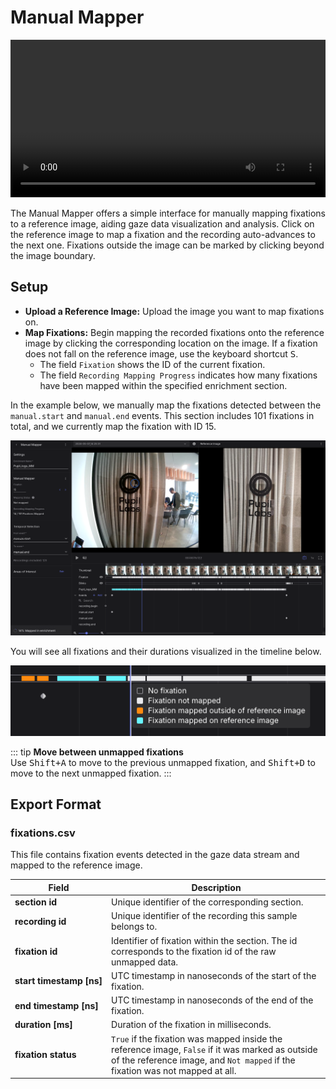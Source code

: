 # Manual Mapper

<video width="100%" controls>
  <source src="./manualmapper_header.mp4" type="video/mp4">
</video>

The Manual Mapper offers a simple interface for manually mapping fixations to a reference image, aiding gaze data visualization and analysis. Click on the reference image to map a fixation and the recording auto-advances to the next one. Fixations outside the image can be marked by clicking beyond the image boundary.

## Setup

- **Upload a Reference Image:** Upload the image you want to map fixations on. 
- **Map Fixations:** Begin mapping the recorded fixations onto the reference image by clicking the corresponding location on the image. If a fixation does not fall on the reference image, use the keyboard shortcut <kbd>S</kbd>.
    - The field `Fixation` shows the ID of the current fixation.
    - The field `Recording Mapping Progress` indicates how many fixations have been mapped within the specified enrichment section.

In the example below, we manually map the fixations detected between the `manual.start` and `manual.end` events. This section includes 101 fixations in total, and we currently map the fixation with ID 15.

![Manual Mapper image one](./image_1_mapper.png)

You will see all fixations and their durations visualized in the timeline below.

![Manual Mapper image two](./image_2_mapper.png)

::: tip
**Move between unmapped fixations**<br>
Use <kbd>Shift+A</kbd> to move to the previous unmapped fixation, and <kbd>Shift+D</kbd> to move to the next unmapped fixation. 
:::

## Export Format

### fixations.csv
This file contains fixation events detected in the gaze data stream and mapped to the reference image.

| Field                            | Description                                                                                                                                                    |
| -------------------------------- | -------------------------------------------------------------------------------------------------------------------------------------------------------------- |
| **section id**                   | Unique identifier of the corresponding section.                                                                                                                |
| **recording id**                 | Unique identifier of the recording this sample belongs to.                                                                                                     |
| **fixation id**                  | Identifier of fixation within the section. The id corresponds to the fixation id of the raw unmapped data.                                                     |
| **start&nbsp;timestamp&nbsp;[ns]**         | UTC timestamp in nanoseconds of the start of the fixation.                                                                                                     |
| **end&nbsp;timestamp&nbsp;[ns]**           | UTC timestamp in nanoseconds of the end of the fixation.                                                                                                       |
| **duration&nbsp;[ms]**                | Duration of the fixation in milliseconds.                                                                                                                      |
| **fixation&nbsp;status** | `True` if the fixation was mapped inside the reference image, `False` if it was marked as outside of the reference image, and `Not mapped` if the fixation was not mapped at all.|

